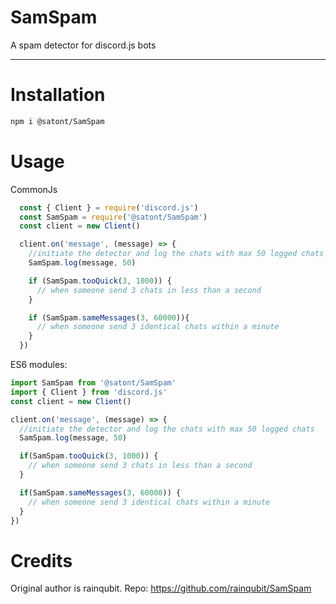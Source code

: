 # SamSpam

A spam detector for discord.js bots

---

# Installation

```bash
npm i @satont/SamSpam
```

# Usage

CommonJs

```javascript
  const { Client } = require('discord.js')
  const SamSpam = require('@satont/SamSpam')
  const client = new Client()

  client.on('message', (message) => {
    //initiate the detector and log the chats with max 50 logged chats
    SamSpam.log(message, 50)

    if (SamSpam.tooQuick(3, 1000)) {
      // when someone send 3 chats in less than a second
    }

    if (SamSpam.sameMessages(3, 60000)){
      // when someone send 3 identical chats within a minute
    }
  })
```

ES6 modules:

```javascript
import SamSpam from '@satont/SamSpam'
import { Client } from 'discord.js'
const client = new Client()

client.on('message', (message) => {
  //initiate the detector and log the chats with max 50 logged chats
  SamSpam.log(message, 50)

  if(SamSpam.tooQuick(3, 1000)) {
    // when someone send 3 chats in less than a second
  }

  if(SamSpam.sameMessages(3, 60000)) {
    // when someone send 3 identical chats within a minute
  }
})
```

# Credits
Original author is rainqubit. Repo: https://github.com/rainqubit/SamSpam
